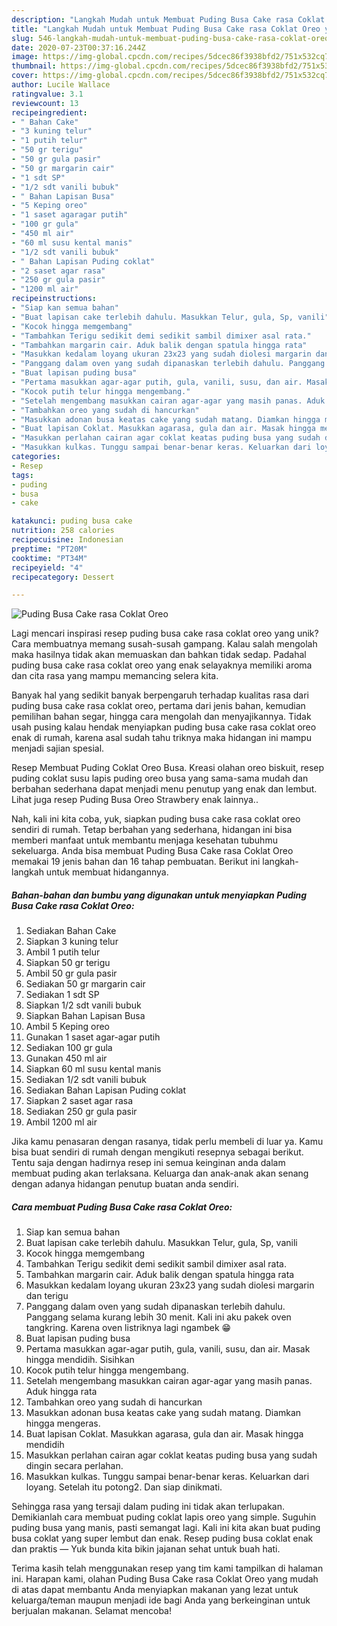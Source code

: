 ```yaml
---
description: "Langkah Mudah untuk Membuat Puding Busa Cake rasa Coklat Oreo yang Bikin Ngiler"
title: "Langkah Mudah untuk Membuat Puding Busa Cake rasa Coklat Oreo yang Bikin Ngiler"
slug: 546-langkah-mudah-untuk-membuat-puding-busa-cake-rasa-coklat-oreo-yang-bikin-ngiler
date: 2020-07-23T00:37:16.244Z
image: https://img-global.cpcdn.com/recipes/5dcec86f3938bfd2/751x532cq70/puding-busa-cake-rasa-coklat-oreo-foto-resep-utama.jpg
thumbnail: https://img-global.cpcdn.com/recipes/5dcec86f3938bfd2/751x532cq70/puding-busa-cake-rasa-coklat-oreo-foto-resep-utama.jpg
cover: https://img-global.cpcdn.com/recipes/5dcec86f3938bfd2/751x532cq70/puding-busa-cake-rasa-coklat-oreo-foto-resep-utama.jpg
author: Lucile Wallace
ratingvalue: 3.1
reviewcount: 13
recipeingredient:
- " Bahan Cake"
- "3 kuning telur"
- "1 putih telur"
- "50 gr terigu"
- "50 gr gula pasir"
- "50 gr margarin cair"
- "1 sdt SP"
- "1/2 sdt vanili bubuk"
- " Bahan Lapisan Busa"
- "5 Keping oreo"
- "1 saset agaragar putih"
- "100 gr gula"
- "450 ml air"
- "60 ml susu kental manis"
- "1/2 sdt vanili bubuk"
- " Bahan Lapisan Puding coklat"
- "2 saset agar rasa"
- "250 gr gula pasir"
- "1200 ml air"
recipeinstructions:
- "Siap kan semua bahan"
- "Buat lapisan cake terlebih dahulu. Masukkan Telur, gula, Sp, vanili"
- "Kocok hingga memgembang"
- "Tambahkan Terigu sedikit demi sedikit sambil dimixer asal rata."
- "Tambahkan margarin cair. Aduk balik dengan spatula hingga rata"
- "Masukkan kedalam loyang ukuran 23x23 yang sudah diolesi margarin dan terigu"
- "Panggang dalam oven yang sudah dipanaskan terlebih dahulu. Panggang selama kurang lebih 30 menit. Kali ini aku pakek oven tangkring. Karena oven listriknya lagi ngambek 😁"
- "Buat lapisan puding busa"
- "Pertama masukkan agar-agar putih, gula, vanili, susu, dan air. Masak hingga mendidih. Sisihkan"
- "Kocok putih telur hingga mengembang."
- "Setelah mengembang masukkan cairan agar-agar yang masih panas. Aduk hingga rata"
- "Tambahkan oreo yang sudah di hancurkan"
- "Masukkan adonan busa keatas cake yang sudah matang. Diamkan hingga mengeras."
- "Buat lapisan Coklat. Masukkan agarasa, gula dan air. Masak hingga mendidih"
- "Masukkan perlahan cairan agar coklat keatas puding busa yang sudah dingin secara perlahan."
- "Masukkan kulkas. Tunggu sampai benar-benar keras. Keluarkan dari loyang. Setelah itu potong2. Dan siap dinikmati."
categories:
- Resep
tags:
- puding
- busa
- cake

katakunci: puding busa cake 
nutrition: 258 calories
recipecuisine: Indonesian
preptime: "PT20M"
cooktime: "PT34M"
recipeyield: "4"
recipecategory: Dessert

---
```



![Puding Busa Cake rasa Coklat Oreo](https://img-global.cpcdn.com/recipes/5dcec86f3938bfd2/751x532cq70/puding-busa-cake-rasa-coklat-oreo-foto-resep-utama.jpg)

Lagi mencari inspirasi resep puding busa cake rasa coklat oreo yang unik? Cara membuatnya memang susah-susah gampang. Kalau salah mengolah maka hasilnya tidak akan memuaskan dan bahkan tidak sedap. Padahal puding busa cake rasa coklat oreo yang enak selayaknya memiliki aroma dan cita rasa yang mampu memancing selera kita.

Banyak hal yang sedikit banyak berpengaruh terhadap kualitas rasa dari puding busa cake rasa coklat oreo, pertama dari jenis bahan, kemudian pemilihan bahan segar, hingga cara mengolah dan menyajikannya. Tidak usah pusing kalau hendak menyiapkan puding busa cake rasa coklat oreo enak di rumah, karena asal sudah tahu triknya maka hidangan ini mampu menjadi sajian spesial.

Resep Membuat Puding Coklat Oreo Busa. Kreasi olahan oreo biskuit, resep puding coklat susu lapis puding oreo busa yang sama-sama mudah dan berbahan sederhana dapat menjadi menu penutup yang enak dan lembut. Lihat juga resep Puding Busa Oreo Strawbery enak lainnya..


Nah, kali ini kita coba, yuk, siapkan puding busa cake rasa coklat oreo sendiri di rumah. Tetap berbahan yang sederhana, hidangan ini bisa memberi manfaat untuk membantu menjaga kesehatan tubuhmu sekeluarga. Anda bisa membuat Puding Busa Cake rasa Coklat Oreo memakai 19 jenis bahan dan 16 tahap pembuatan. Berikut ini langkah-langkah untuk membuat hidangannya.

<!--inarticleads1-->

##### Bahan-bahan dan bumbu yang digunakan untuk menyiapkan Puding Busa Cake rasa Coklat Oreo:

1. Sediakan  Bahan Cake
1. Siapkan 3 kuning telur
1. Ambil 1 putih telur
1. Siapkan 50 gr terigu
1. Ambil 50 gr gula pasir
1. Sediakan 50 gr margarin cair
1. Sediakan 1 sdt SP
1. Siapkan 1/2 sdt vanili bubuk
1. Siapkan  Bahan Lapisan Busa
1. Ambil 5 Keping oreo
1. Gunakan 1 saset agar-agar putih
1. Sediakan 100 gr gula
1. Gunakan 450 ml air
1. Siapkan 60 ml susu kental manis
1. Sediakan 1/2 sdt vanili bubuk
1. Sediakan  Bahan Lapisan Puding coklat
1. Siapkan 2 saset agar rasa
1. Sediakan 250 gr gula pasir
1. Ambil 1200 ml air


Jika kamu penasaran dengan rasanya, tidak perlu membeli di luar ya. Kamu bisa buat sendiri di rumah dengan mengikuti resepnya sebagai berikut. Tentu saja dengan hadirnya resep ini semua keinginan anda dalam membuat puding akan terlaksana. Keluarga dan anak-anak akan senang dengan adanya hidangan penutup buatan anda sendiri. 

<!--inarticleads2-->

##### Cara membuat Puding Busa Cake rasa Coklat Oreo:

1. Siap kan semua bahan
1. Buat lapisan cake terlebih dahulu. Masukkan Telur, gula, Sp, vanili
1. Kocok hingga memgembang
1. Tambahkan Terigu sedikit demi sedikit sambil dimixer asal rata.
1. Tambahkan margarin cair. Aduk balik dengan spatula hingga rata
1. Masukkan kedalam loyang ukuran 23x23 yang sudah diolesi margarin dan terigu
1. Panggang dalam oven yang sudah dipanaskan terlebih dahulu. Panggang selama kurang lebih 30 menit. Kali ini aku pakek oven tangkring. Karena oven listriknya lagi ngambek 😁
1. Buat lapisan puding busa
1. Pertama masukkan agar-agar putih, gula, vanili, susu, dan air. Masak hingga mendidih. Sisihkan
1. Kocok putih telur hingga mengembang.
1. Setelah mengembang masukkan cairan agar-agar yang masih panas. Aduk hingga rata
1. Tambahkan oreo yang sudah di hancurkan
1. Masukkan adonan busa keatas cake yang sudah matang. Diamkan hingga mengeras.
1. Buat lapisan Coklat. Masukkan agarasa, gula dan air. Masak hingga mendidih
1. Masukkan perlahan cairan agar coklat keatas puding busa yang sudah dingin secara perlahan.
1. Masukkan kulkas. Tunggu sampai benar-benar keras. Keluarkan dari loyang. Setelah itu potong2. Dan siap dinikmati.


Sehingga rasa yang tersaji dalam puding ini tidak akan terlupakan. Demikianlah cara membuat puding coklat lapis oreo yang simple. Suguhin puding busa yang manis, pasti semangat lagi. Kali ini kita akan buat puding busa coklat yang super lembut dan enak. Resep puding busa coklat enak dan praktis — Yuk bunda kita bikin jajanan sehat untuk buah hati. 

Terima kasih telah menggunakan resep yang tim kami tampilkan di halaman ini. Harapan kami, olahan Puding Busa Cake rasa Coklat Oreo yang mudah di atas dapat membantu Anda menyiapkan makanan yang lezat untuk keluarga/teman maupun menjadi ide bagi Anda yang berkeinginan untuk berjualan makanan. Selamat mencoba!
